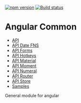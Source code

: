 [![npm version](https://badge.fury.io/js/%40anglr%2Fcommon.svg)](https://badge.fury.io/js/%40anglr%2Fcommon)
[![Build status](https://ci.appveyor.com/api/projects/status/403uvwlo8ckesq1x?svg=true)](https://ci.appveyor.com/project/kukjevov/ng-common)

# Angular Common

- [API](https://ressurectit.github.io/#/content/api/ng-common/common)
- [API Date FNS](https://ressurectit.github.io/#/content/api/ng-common-date-fns/common-date-fns)
- [API Forms](https://ressurectit.github.io/#/content/api/ng-common-forms/common-forms)
- [API Hotkeys](https://ressurectit.github.io/#/content/api/ng-common-hotkeys/common-hotkeys)
- [API Material](https://ressurectit.github.io/#/content/api/ng-common-material/common-material)
- [API Moment](https://ressurectit.github.io/#/content/api/ng-common-moment/common-moment)
- [API Numeral](https://ressurectit.github.io/#/content/api/ng-common-numeral/common-numeral)
- [API Router](https://ressurectit.github.io/#/content/api/ng-common-router/common-router)
- [API Store](https://ressurectit.github.io/#/content/api/ng-common-store/common-store)
- [Samples](https://ressurectit.github.io/#/content/common#samples)


General module for angular

